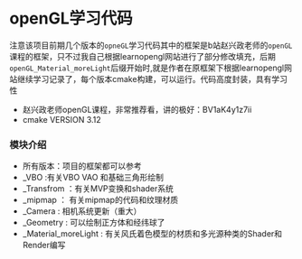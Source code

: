 # openGL学习代码

注意该项目前期几个版本的`opneGL`学习代码其中的框架是b站赵兴政老师的`openGL`课程的框架，只不过我自己根据learnopengl网站进行了部分修改填充，后期 `openGL_Material_moreLight`后缀开始时,就是作者在原框架下根据learnopengl网站继续学习记录了，每个版本cmake构建，可以运行。代码高度封装，具有学习性

- 赵兴政老师openGL课程，非常推荐看，讲的极好：BV1aK4y1z7ii
- cmake  VERSION  3.12

### 模块介绍

- 所有版本：项目的框架都可以参考
- _VBO :有关VBO VAO 和基础三角形绘制
- _Transfrom ：有关MVP变换和shader系统
- _mipmap ： 有关mipmap的代码和纹理材质
- _Camera :  相机系统更新（重大）
- _Geometry : 可以绘制正方体和经纬球了
- _Material_moreLight : 有关风氏着色模型的材质和多光源种类的Shader和Render编写



